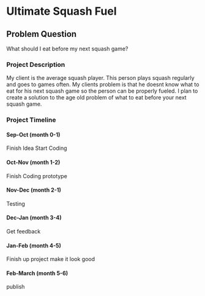 # Ultimate Squash Fuel

## Problem Question
What should I eat before my next squash game?

### Project Description
My client is the average squash player. This person plays squash regularly and goes to games often. My clients problem is that he doesnt know what to eat for his next squash game so the person can be properly fueled. I plan to create a solution to the age old problem of what to eat before your next squash game.

### Project Timeline

#### Sep-Oct    (month 0-1)
Finish Idea
Start Coding

#### Oct-Nov    (month 1-2)
Finish Coding
prototype
#### Nov-Dec    (month 2-1)
Testing

#### Dec-Jan    (month 3-4)
Get feedback

#### Jan-Feb    (month 4-5)
Finish up project make it look good
#### Feb-March  (month 5-6)
publish


